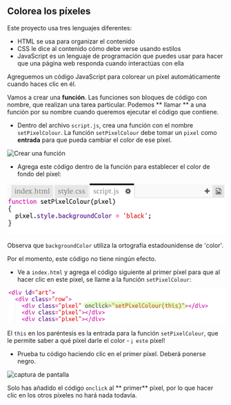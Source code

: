 ## Colorea los píxeles

Este proyecto usa tres lenguajes diferentes:

+ HTML se usa para organizar el contenido
+ CSS le dice al contenido cómo debe verse usando estilos
+ JavaScript es un lenguaje de programación que puedes usar para hacer que una página web responda cuando interactúas con ella

Agreguemos un código JavaScript para colorear un píxel automáticamente cuando haces clic en él.

Vamos a crear una **función**. Las funciones son bloques de código con nombre, que realizan una tarea particular. Podemos ** llamar ** a una función por su nombre cuando queremos ejecutar el código que contiene.

+ Dentro del archivo ` script.js `, crea una función con el nombre ` setPixelColour `. La función `setPixelColour` debe tomar un `pixel` como **entrada** para que pueda cambiar el color de ese píxel.

![Crear una función](images/create-function.png)

+ Agrega este código dentro de la función para establecer el color de fondo del píxel:

![captura de pantalla](images/pixel-art-set-pixel-colour.png)

Observa que `backgroundColor` utiliza la ortografía estadounidense de 'color'.

Por el momento, este código no tiene ningún efecto.

+ Ve a `index.html` y agrega el código siguiente al primer píxel para que al hacer clic en este pixel, se llame a la función `setPixelColour`:

![captura de pantalla](images/pixel-art-onclick.png)

El ` this ` en los paréntesis es la entrada para la función ` setPixelColour `, que le permite saber a qué píxel darle el color - ¡` este` píxel!

+ Prueba tu código haciendo clic en el primer píxel. Deberá ponerse negro.

![captura de pantalla](images/pixel-art-black.png)

Solo has añadido el código ` onclick ` al ** primer** píxel, por lo que hacer clic en los otros píxeles no hará nada todavía.